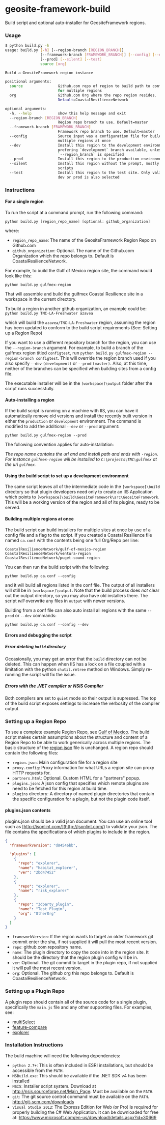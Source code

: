 geosite-framework-build
=======================

Build script and optional auto-installer for GeositeFramework regions.

### Usage

```bash
$ python build.py -h
usage: build.py [-h] [--region-branch [REGION_BRANCH]]
                [--framework-branch [FRAMEWORK_BRANCH]] [--config] [--dev]
                [--prod] [--silent] [--test]
                source [org]

Build a GeositeFramework region instance

positional arguments:
  source                Github.com repo of region to build path to config file
                        for multiple regions
  org                   Github.com Org where the repo region resides.
                        Default=CoastalResilienceNetwork

optional arguments:
  -h, --help            show this help message and exit
  --region-branch [REGION_BRANCH]
                        Region repo branch to use. Default=master
  --framework-branch [FRAMEWORK_BRANCH]
                        Framework repo branch to use. Default=master
  --config              Source input was a configuration file for building
                        multiple regions at once
  --dev                 Install this region to the development environment,
                        prefering `development` branch available, unless
                        `--region_branch` is specified
  --prod                Install this region to the production environment
  --silent              Install this region without the prompt, mostly for
                        scripts
  --test                Install this region to the test site. Only valid if
                        dev or prod is also selected
```

### Instructions

#### For a single region
To run the script at a command prompt, run the following command:

``python build.py [region_repo_name] [optional: github_organization]``

where:
  * ``region_repo_name``: The name of the GeositeFramework Region Repo on  Github.com
  * ``github_organization``: Optional.  The name of the Github.com Organization which the repo belongs to. Default is CoastalResilienceNetwork.

For example, to build the Gulf of Mexico region site, the command would look like this:

``python build.py gulfmex-region``

That will assemble and build the gulfmex Coastal Resilience site in a workspace in the current directory.

To build a region in another github organization, an example could be:
``python build.py TNC-LA-Freshwater azavea``

which will build the ``azavea/TNC-LA-Freshwater`` region, assuming the region has been updated to conform to the build script requirements (See: Setting up a Region Repo)

If you want to use a different repository branch for the region, you can use the `--region-branch` argument. For example, to build a branch of the gulfmex region titled `configtest`, run `python build.py gulfmex-region --region-branch configtest`. This will override the region branch used if you also specify `--dev` `(development)` or `--prod` `(master)`. Also, at this time, neither of the branches can be specified when building sites from a config file.

The executable installer will be in the ``[workspace]\output`` folder after the script runs successfully.

#### Auto-installing a region
If the build script is running on a machine with IIS, you can have it automatically remove old versions and install the recently built version in either the `production` or `development` environment.  The command is modified to add the additional `--dev` or `--prod` argument:

`python build.py gulfmex-region --prod`

The following convention applies for auto-installation:

_The repo name contains the url and and install path and ends with `-region`.  For instance `gulfmex-region` will be installed to `C:\projects\TNC\gulfmex` at the url `gulfmex`._

#### Using the build script to set up a development environment
The same script leaves all of the intermediate code in the ``[workspace]\build`` directory so that plugin developers need only to create an IIS Application which points to ``[workspace]\build\GeositeFramework\src\GeositeFramework``.  This will be a working version of the region and all of its plugins, ready to be served.

#### Building multiple regions at once
The build script can build installers for multiple sites at once by use of a config file and a flag to the script.  If you created a Coastal Resilience file named ``ca.conf`` with the contents being one full Org/Repo per line:

```
CoastalResilienceNetwork/gulf-of-mexico-region
CoastalResilienceNetwork/ventura-region
CoastalResilienceNetwork/puget-sound-region
```

You can then run the build script with the following:

``python build.py ca.conf --config``

and it will build all regions listed in the conf file.  The output of all installers will still be in ``[workspace]\output``.  Note that the build process does *not* clear out the output directory, so you may also have old installers there.  The script *will* overwrite any files in ``output`` with newer versions.

Building from a conf file can also auto install all regions with the same `--prod` or `--dev` commands:

`python build.py ca.conf --config --dev`

#### Errors and debugging the script
##### Error deleting ``build`` directory
Occasionally, you may get an error that the ``build`` directory can not be deleted.  This can happen when IIS has a lock on a file coupled with a limitation with the python ``shutil.rmtree`` method on Windows.  Simply re-running the script will fix the issue.

##### Errors with the .NET compiler or NSIS Compiler
Both compilers are set to ``quiet`` mode so their output is supressed.  The top of the build script exposes settings to increase the verbosity of the compiler output.

### Setting up a Region Repo
To see a complete example Region Repo, see [Gulf of Mexico](https://github.com/CoastalResilienceNetwork/gulf-of-mexico-region).
The build script makes certain assumptions about the structure and content of a Region Repo to be able to work generically across multiple regions.  The basic structure of the [region.json](https://github.com/CoastalResilienceNetwork/GeositeFramework/wiki/Region.json-Settings) file is unchanged.  A region repo should contain the following files:
  * ``region.json``: Main configuration file for a region site
  * ``proxy.config``: Proxy information for what URLs a region site can proxy HTTP requests for.
  * ``partners.html``: Optional.  Custom HTML for a "partners" popup.
  * ``plugins.json``: A json config that specifies which remote plugins are need to be fetched for this region at build time.
  * ``plugins`` directory: A directory of named plugin directories that contain the specific configuration for a plugin, but not the plugin code itself.


#### plugins.json contents
plugins.json should be a valid json document.  You can use an online tool such as [http://jsonlint.com/](http://jsonlint.com/) to validate your json.  The file contains the specifications of which plugins to include in the region.

```json
{
  "frameworkVersion": "d84546bb",

  "plugins": [
    {
      "repo": "explorer",
      "name": "habitat_explorer",
      "ver": "2bd47452"
    },
    {
      "repo": "explorer",
      "name": "risk_explorer"
    },
    {
      "repo": "3dparty_plugin",
      "name": "Test Plugin",
      "org": "OtherOrg"
    }
  ]
}
```
  * ``frameworkVersion``:  If the region wants to target an older framework git commit enter the sha, if not supplied it will pull the most recent version.
  * ``repo``: github.com repository name.
  * ``name``: The plugin directory to copy the code into in the region site.  It should be the directory that the region plugin config will be in.
  * ``ver``: Optional.  The git commit to target in the plugin repo, if not supplied it will pull the most recent version.
  * ``org``: Optional.  The github org this repo belongs to.  Default is CoastalResilienceNetwork.

### Setting up a Plugin Repo
A plugin repo should contain all of the source code for a single plugin, specifically the ``main.js`` file and any other supporting files.  For examples, see:

  * [multiSelect](https://github.com/CoastalResilienceNetwork/multiSelect)
  * [feature-compare](https://github.com/CoastalResilienceNetwork/feature-compare)
  * [explorer](https://github.com/CoastalResilienceNetwork/explorer)

### Installation Instructions
The build machine will need the following dependencies:

  * ``python 2.7+``: This is often included in ESRI installations, but should be accessible from the ``PATH``.
  * ``MSBuild.exe``: This should be available if the .NET SDK v4 has been installed
  * ``NSIS``: Installer script system. Download at http://nsis.sourceforge.net/Main_Page. Must be available on the ``PATH``.
  * ``git``: The git source control command must be available on the ``PATH``. http://git-scm.com/downloads
  * ``Visual Studio 2012``: The Express Edition for Web (or Pro) is required for properly building the C# Web Application.  It can be downloaded for free at: https://www.microsoft.com/en-us/download/details.aspx?id=30669

